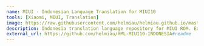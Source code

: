 ```yaml
---
name: MIUI - Indonesian Language Translation for MIUI10
tools: [Xiaomi, MIUI, Translation]
image: https://raw.githubusercontent.com/helmiau/helmiau.github.io/master/images/indonesian-language-translation-for-miui10.jpg
description: Indonesia translation language repository for MIUI ROM. Extracted from MIUI 10 Global ROM with some translation additions and implementation for MIUI based custom rom such as MiuiPro, MiRoom, RevolutionOS, etc. Use jBART or BARS to translate your own rom.
external_url: https://github.com/helmiau/XML-MIUI10-INDONESIA#readme
---
```

